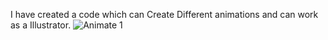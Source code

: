 I have created a code which can Create Different animations and can work as a Illustrator.
![Animate 1](https://static.javatpoint.com/tutorial/python-turtle/images/python-turtle-programming27.png)
